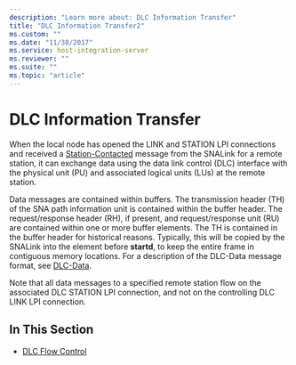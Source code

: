 ```yaml
---
description: "Learn more about: DLC Information Transfer"
title: "DLC Information Transfer2"
ms.custom: ""
ms.date: "11/30/2017"
ms.service: host-integration-server
ms.reviewer: ""
ms.suite: ""
ms.topic: "article"
---
```

# DLC Information Transfer
When the local node has opened the LINK and STATION LPI connections and received a [Station-Contacted](./station-contacted1.md) message from the SNALink for a remote station, it can exchange data using the data link control (DLC) interface with the physical unit (PU) and associated logical units (LUs) at the remote station.  
  
 Data messages are contained within buffers. The transmission header (TH) of the SNA path information unit is contained within the buffer header. The request/response header (RH), if present, and request/response unit (RU) are contained within one or more buffer elements. The TH is contained in the buffer header for historical reasons. Typically, this will be copied by the SNALink into the element before **startd**, to keep the entire frame in contiguous memory locations. For a description of the DLC-Data message format, see [DLC-Data](./dlc-data1.md).  
  
 Note that all data messages to a specified remote station flow on the associated DLC STATION LPI connection, and not on the controlling DLC LINK LPI connection.  
  
## In This Section  
  
-   [DLC Flow Control](../core/dlc-flow-control1.md)
